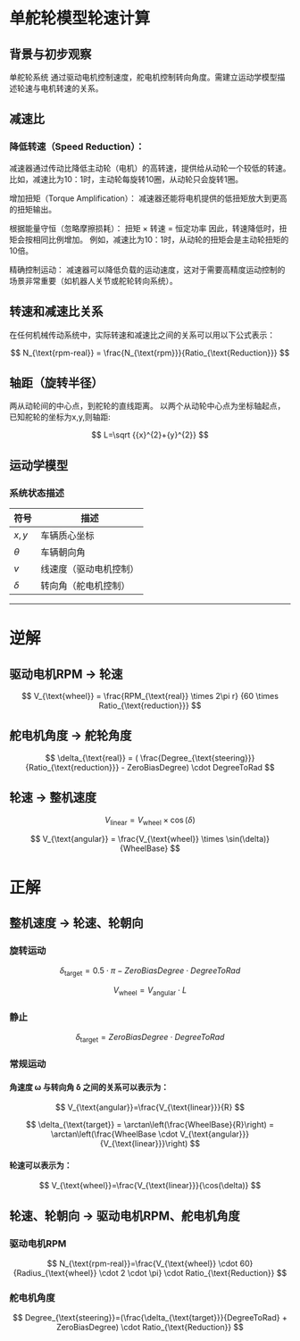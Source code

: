 # 单舵轮模型轮速计算

## 背景与初步观察
单舵轮系统 通过驱动电机控制速度，舵电机控制转向角度。需建立运动学模型描述轮速与电机转速的关系。

## 减速比
### 降低转速（Speed Reduction）：
减速器通过传动比降低主动轮（电机）的高转速，提供给从动轮一个较低的转速。
比如，减速比为10：1时，主动轮每旋转10圈，从动轮只会旋转1圈。

增加扭矩（Torque Amplification）：
减速器还能将电机提供的低扭矩放大到更高的扭矩输出。

根据能量守恒（忽略摩擦损耗）： 扭矩 × 转速 = 恒定功率 因此，转速降低时，扭矩会按相同比例增加。
例如，减速比为10：1时，从动轮的扭矩会是主动轮扭矩的10倍。

精确控制运动：
减速器可以降低负载的运动速度，这对于需要高精度运动控制的场景非常重要（如机器人关节或舵轮转向系统）。

## 转速和减速比关系
在任何机械传动系统中，实际转速和减速比之间的关系可以用以下公式表示：

$$
N_{\text{rpm-real}} = \frac{N_{\text{rpm}}}{Ratio_{\text{Reduction}}}
$$

## 轴距（旋转半径）
两从动轮间的中心点，到舵轮的直线距离。
以两个从动轮中心点为坐标轴起点，已知舵轮的坐标为x,y,则轴距:

$$
L=\sqrt {{x}^{2}+{y}^{2}}
$$

## 运动学模型
### 系统状态描述
| 符号 | 描述 |
|------|------|
| $x,y$ | 车辆质心坐标 |
| $\theta$ | 车辆朝向角 |
| $v$ | 线速度（驱动电机控制） |
| $\delta$ | 转向角（舵电机控制） |

---

# 逆解
## 驱动电机RPM → 轮速

$$
V_{\text{wheel}} = \frac{RPM_{\text{real}} \times 2\pi r} {60 \times Ratio_{\text{reduction}}}
$$



## 舵电机角度 → 舵轮角度

$$
\delta_{\text{real}} = ( \frac{Degree_{\text{steering}}}{Ratio_{\text{reduction}}} - ZeroBiasDegree) \cdot DegreeToRad
$$

## 轮速 → 整机速度

$$
V_{\text{linear}} = V_{\text{wheel}} \times \cos(\delta)
$$

$$
V_{\text{angular}} = \frac{V_{\text{wheel}} \times \sin(\delta)}{WheelBase}
$$

# 正解
## 整机速度 → 轮速、轮朝向
### 旋转运动

$$
\delta_{\text{target}} = 0.5 \cdot \pi - ZeroBiasDegree \cdot DegreeToRad
$$

$$
V_{\text{wheel}} = V_{\text{angular}} \cdot L
$$

### 静止

$$
\delta_{\text{target}} = ZeroBiasDegree \cdot DegreeToRad
$$

### 常规运动
#### 角速度 ω 与转向角 δ 之间的关系可以表示为：

$$
V_{\text{angular}}=\frac{V_{\text{linear}}}{R}
$$

$$
\delta_{\text{target}} = \arctan\left(\frac{WheelBase}{R}\right) = \arctan\left(\frac{WheelBase \cdot V_{\text{angular}}}{V_{\text{linear}}}\right)
$$

#### 轮速可以表示为：

$$
V_{\text{wheel}}=\frac{V_{\text{linear}}}{\cos(\delta)}
$$

## 轮速、轮朝向 → 驱动电机RPM、舵电机角度
### 驱动电机RPM

$$
N_{\text{rpm-real}}=\frac{V_{\text{wheel}} \cdot 60}{Radius_{\text{wheel}} \cdot 2 \cdot \pi} \cdot Ratio_{\text{Reduction}}
$$

### 舵电机角度

$$
Degree_{\text{steering}}=(\frac{\delta_{\text{target}}}{DegreeToRad} + ZeroBiasDegree) \cdot Ratio_{\text{Reduction}}
$$
